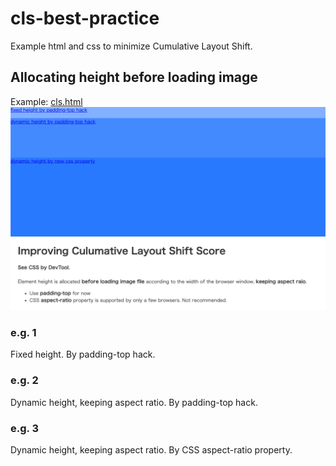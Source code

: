 # cls-best-practice
Example html and css to minimize Cumulative Layout Shift.

## Allocating height before loading image
Example: [cls.html](cls.html)
![screenshot](allocate_height.png)

### e.g. 1
Fixed height. By padding-top hack.

### e.g. 2
Dynamic height, keeping aspect ratio. By padding-top hack.

### e.g. 3
Dynamic height, keeping aspect ratio. By CSS aspect-ratio property.
